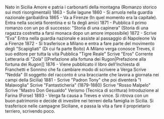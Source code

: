 Nato in Sicilia
Amore e patria
i carbonarti della montagna (Romanzo storico sui moti risorgimentali)
1863 - Sulle lagune
1860 - Si arruola nella guardia nazionale garibaldina
1865 - Va a Firenze (In quel momento era la capitale). Entra nella società fiorentina e si fa degli amici
1871 - Pubblica il primo romanzo con un po di successo: "Storia di una capinera" (Storia di una ragazza costretta a farsi monaca dopo un amore impossibile)
1872 - Scrive "Eva"
Entra nella guardia nazionale e assiste al passaggio di Napoleone
Va a Firenze
1872 - Si trasferisce a Milano e entra a fare parte del movimento degli "Scapigliati" (Di cui fa parte Boito)
A Milano verga conosce Treves, il suo editore per tutta la vita
Pubblica "Tigre Reale"
Scrive "Eros"
Corrente Letteraria di "Zolà"
[[Prefazione alla fortuna dei Rugon|Prefazione alla fortuna dei Rugon]]
1876 - Viene pubblicato il libro dell'Inchiesta di Franchetti e Sonnino che fa cambiare modo di scrivere a Verga
Scrive "Nedda" (Il soggetto del racconto è una bracciante che lavora a giornata nei campi della Sicilia)
1881 - Scrive "Padron Tony" che poi diventerà "I Malavoglia"
Scrive "Fantasticheria" (1879-1880)
Scrive "Rosso Malpelo"
Scrive "Mastro Don Gesualdo"
Verismo (Tecnica di scrittura)
Introduzione al Farina (Forse)
1893 - Verga fa causa a Treves e vince. Si ritrova con un buon patrimonio e decide di investire nei terreni della famiglia in Sicilia. Si trasferisce nelle campagne Siciliane, e passa la vita a fare il proprietario terriero, scrivendo poco.